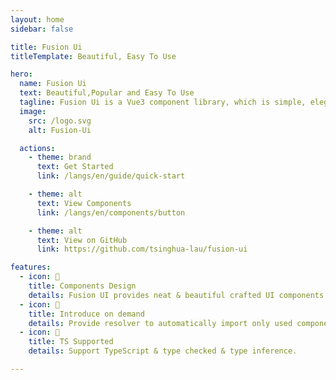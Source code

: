 ```yaml
---
layout: home
sidebar: false

title: Fusion Ui
titleTemplate: Beautiful, Easy To Use

hero:
  name: Fusion Ui
  text: Beautiful,Popular and Easy To Use
  tagline: Fusion Ui is a Vue3 component library, which is simple, elegant and beautiful to help you build your website quickly.
  image:
    src: /logo.svg
    alt: Fusion-Ui

  actions:
    - theme: brand
      text: Get Started
      link: /langs/en/guide/quick-start

    - theme: alt
      text: View Components
      link: /langs/en/components/button

    - theme: alt
      text: View on GitHub
      link: https://github.com/tsinghua-lau/fusion-ui

features:
  - icon: 🧜
    title: Components Design
    details: Fusion UI provides neat & beautiful crafted UI components.
  - icon: 🎡
    title: Introduce on demand
    details: Provide resolver to automatically import only used components.
  - icon: 💪
    title: TS Supported
    details: Support TypeScript & type checked & type inference.

---
```

